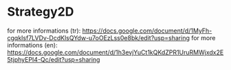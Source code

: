 # Strategy2D

for more informations (tr):  https://docs.google.com/document/d/1MyFh-cgqkIsf7LVDv-DcdKlsQYdw-u7oOEzLss0e8bk/edit?usp=sharing
for more informations (en):  https://docs.google.com/document/d/1h3evjYuCt1kQKdZPR1UruRMWjxdx2E5tjphyEPI4-Qc/edit?usp=sharing
